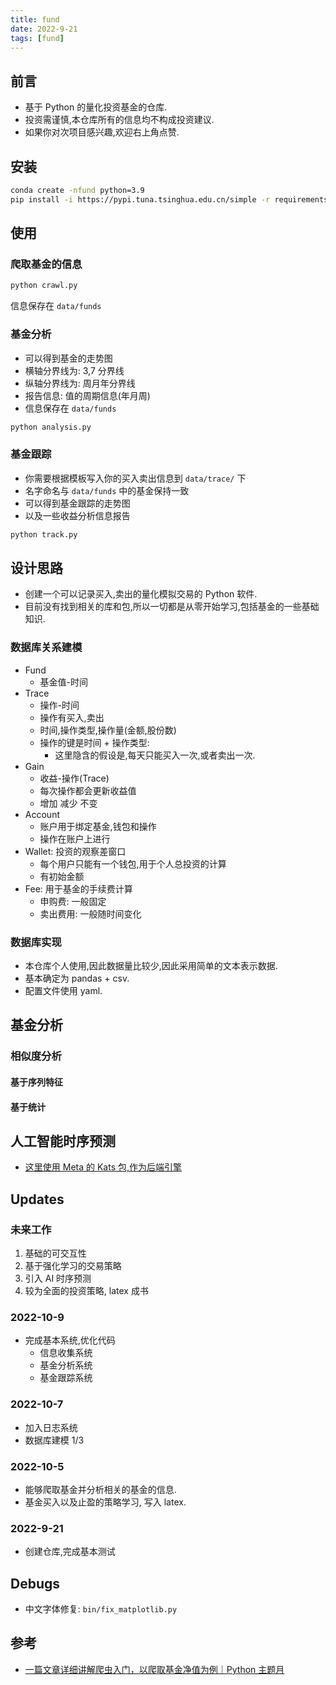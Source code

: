 ```yaml
---
title: fund
date: 2022-9-21
tags: [fund]
---
```


## 前言

- 基于 Python 的量化投资基金的仓库.
- 投资需谨慎,本仓库所有的信息均不构成投资建议.
- 如果你对次项目感兴趣,欢迎右上角点赞.

## 安装

```bash
conda create -nfund python=3.9
pip install -i https://pypi.tuna.tsinghua.edu.cn/simple -r requirements.txt
```

## 使用

### 爬取基金的信息

```bash
python crawl.py
```

信息保存在 `data/funds`

### 基金分析

- 可以得到基金的走势图
- 横轴分界线为: 3,7 分界线
- 纵轴分界线为: 周月年分界线
- 报告信息: 值的周期信息(年月周)
- 信息保存在 `data/funds`

```bash
python analysis.py
```

### 基金跟踪

- 你需要根据模板写入你的买入卖出信息到 `data/trace/` 下
- 名字命名与 `data/funds` 中的基金保持一致
- 可以得到基金跟踪的走势图
- 以及一些收益分析信息报告

```bash
python track.py
```

## 设计思路

- 创建一个可以记录买入,卖出的量化模拟交易的 Python 软件.
- 目前没有找到相关的库和包,所以一切都是从零开始学习,包括基金的一些基础知识.

### 数据库关系建模

- Fund
  - 基金值-时间
- Trace
  - 操作-时间
  - 操作有买入,卖出
  - 时间,操作类型,操作量(金额,股份数)
  - 操作的键是时间 + 操作类型:
    - 这里隐含的假设是,每天只能买入一次,或者卖出一次.
- Gain
  - 收益-操作(Trace)
  - 每次操作都会更新收益值
  - 增加 减少 不变
- Account
  - 账户用于绑定基金,钱包和操作
  - 操作在账户上进行
- Wallet: 投资的观察差窗口
  - 每个用户只能有一个钱包,用于个人总投资的计算
  - 有初始金额
- Fee: 用于基金的手续费计算
  - 申购费: 一般固定
  - 卖出费用: 一般随时间变化

### 数据库实现

- 本仓库个人使用,因此数据量比较少,因此采用简单的文本表示数据.
- 基本确定为 pandas + csv.
- 配置文件使用 yaml.

## 基金分析

### 相似度分析

#### 基于序列特征

#### 基于统计

## 人工智能时序预测

- [这里使用 Meta 的 Kats 包,作为后端引擎](https://github.com/facebookresearch/Kats)

## Updates

### 未来工作

1. 基础的可交互性
2. 基于强化学习的交易策略
3. 引入 AI 时序预测
4. 较为全面的投资策略, latex 成书

### 2022-10-9

- 完成基本系统,优化代码
  - 信息收集系统
  - 基金分析系统
  - 基金跟踪系统

### 2022-10-7

- 加入日志系统
- 数据库建模 1/3

### 2022-10-5

- 能够爬取基金并分析相关的基金的信息.
- 基金买入以及止盈的策略学习, 写入 latex.

### 2022-9-21

- 创建仓库,完成基本测试

## Debugs

- 中文字体修复: `bin/fix_matplotlib.py`

## 参考

- [一篇文章详细讲解爬虫入门，以爬取基金净值为例｜Python 主题月](https://juejin.cn/post/6986511668289208356)